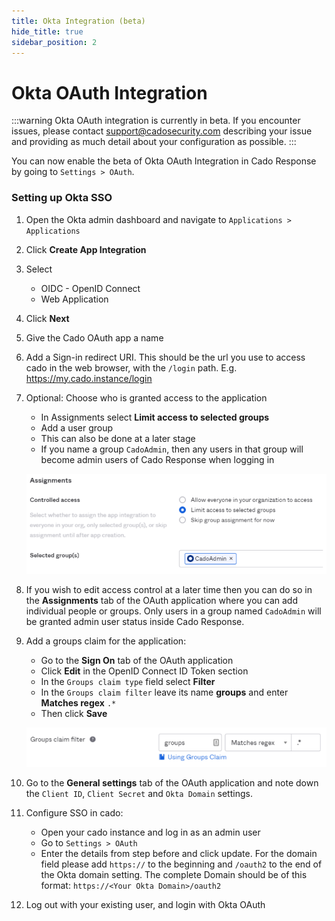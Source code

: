 ```yaml
---
title: Okta Integration (beta)
hide_title: true
sidebar_position: 2
---
```


# Okta OAuth Integration

:::warning
Okta OAuth integration is currently in beta.  If you encounter issues, please contact support@cadosecurity.com describing your issue and providing as much detail about your configuration as possible.
:::

You can now enable the beta of Okta OAuth Integration in Cado Response by going to `Settings > OAuth`.

### Setting up Okta SSO
1. Open the Okta admin dashboard and navigate to `Applications > Applications`
2. Click **Create App Integration**
3. Select
	- OIDC - OpenID Connect
	- Web Application
4. Click **Next**
5. Give the Cado OAuth app a name
6. Add a Sign-in redirect URI. This should be the url you use to access cado in the web browser, with the `/login` path. E.g. https://my.cado.instance/login
7. Optional: Choose who is granted access to the application
	- In Assignments select **Limit access to selected groups**
	- Add a user group
	- This can also be done at a later stage
	- If you name a group `CadoAdmin`, then any users in that group will become admin users of Cado Response when logging in

	![Okta Assignments](/img/okta-assignments.png)

8. If you wish to edit access control at a later time then you can do so in the **Assignments** tab of the OAuth application where you can add individual people or groups. Only users in a group named `CadoAdmin` will be granted admin user status inside Cado Response.
9. Add a groups claim for the application:
	- Go to the **Sign On** tab of the OAuth application
	- Click **Edit** in the OpenID Connect ID Token section
	- In the `Groups claim type` field select **Filter**
	- In the `Groups claim filter` leave its name **groups** and enter **Matches regex** `.*`
	- Then click **Save**

	![Okta Groups Claim](/img/okta-groups-claim.png)

10. Go to the **General settings** tab of the OAuth application and note down the `Client ID`, `Client Secret` and `Okta Domain` settings.
11. Configure SSO in cado:
	- Open your cado instance and log in as an admin user
	- Go to `Settings > OAuth`
	- Enter the details from step before and click update. For the domain field please add `https://` to the beginning and `/oauth2` to the end of the Okta domain setting. The complete Domain should be of this format: `https://<Your Okta Domain>/oauth2`
12. Log out with your existing user, and login with Okta OAuth
